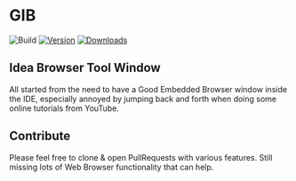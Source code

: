 # GIB

![Build](https://github.com/Jonatha1983/GIB/workflows/Build/badge.svg)
[![Version](https://img.shields.io/jetbrains/plugin/v/14458-gideabrowser.svg)](https://plugins.jetbrains.com/plugin/14458-gideabrowser)
[![Downloads](https://img.shields.io/jetbrains/plugin/d/14458-gideabrowser.svg)](https://plugins.jetbrains.com/plugin/14458-gideabrowser)

## Idea Browser Tool Window

<!-- Plugin description -->
All started from the need to have a Good Embedded Browser window inside the IDE, especially annoyed by jumping back and forth when doing some online tutorials
from YouTube.
 
<!-- Plugin description end -->

## Contribute 

Please feel free to clone & open PullRequests with various features. Still missing lots of Web Browser functionality that can help.




 
